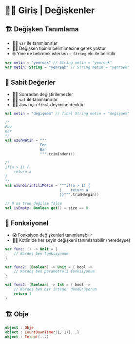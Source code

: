 # 🚴‍♂️ Giriş \| Değişkenler

## 🏗️ Değişken Tanımlama

* 👨‍💻 `var` ile tanımlanırlar
* 💁‍♂️ Değişken tipinin belirtilmesine gerek yoktur
* 🤓 Yine de belirmek istersen `: String` eki ile belirtilir

```kotlin
var metin = "yemreak" // String metin = "yemreak"
var metin: String = "yemreak" // String metin = "yemraek"
```

## 🧱 Sabit Değerler

* 👮‍♂️ Sonradan değiştirilemezler
* 👨‍💻 `val` ile tanımlanırlar
* 💁‍♂️ Java için `final` deyimine denktir

```kotlin
val metin = "değişmem" // final String metin = "değişmem"

/*
Foo
bar
*/
val uzunMetin = """
                Foo
                Bar
                """.trimIndent()

/*
if(a > 1) {
    return a
}
*/               
val uzunGirintiliMetin = """if(a > 1) {
                         |    return a
                         |}""".trimMargin()
                         
// 0 sa true değilse false
val isEmpty: Boolean get() = size == 0
```

## 💠 Fonksiyonel

* 😱 Fonksiyon değişkenleri tanımlanabilir
* 💁‍♂️ Kotlin de her şeyin değişkeni tanımlanabilir \(neredeyse\)

```kotlin
var func: () -> Unit = {
    // Kardeş ben fonksiyonum
}

var func2: (Boolean) -> Unit = { bool ->
    // Kardeş ben parametreli fonksiyonum
}

val func2: (Boolean) -> Int = { bool ->
    // Kardeş ben bir integer döndürüyorum
    return 1
}
```

## 🏗️ Obje

```kotlin
object : Obje
object : CountDownTimer(1, 1){...}
object : Intent(...)
```

